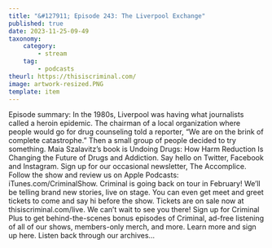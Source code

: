```yaml
---
title: "&#127911; Episode 243: The Liverpool Exchange"
published: true
date: 2023-11-25-09-49
taxonomy:
    category:
        - stream
    tag:
        - podcasts
theurl: https://thisiscriminal.com/
image: artwork-resized.PNG
template: item
---
```


Episode summary: In the 1980s, Liverpool was having what journalists called a heroin epidemic. The chairman of a local organization where people would go for drug counseling told a reporter, &ldquo;We are on the brink of complete catastrophe.&rdquo; Then a small group of people decided to try something. Maia Szalavitz&rsquo;s book is Undoing Drugs: How Harm Reduction Is Changing the Future of Drugs and Addiction. Say hello on Twitter, Facebook and Instagram. Sign up for our occasional newsletter, The Accomplice. Follow the show and review us on Apple Podcasts: iTunes.com/CriminalShow. Criminal is going back on tour in February! We&rsquo;ll be telling brand new stories, live on stage. You can even get meet and greet tickets to come and say hi before the show. Tickets are on sale now at thisiscriminal.com/live. We can&rsquo;t wait to see you there! Sign up for Criminal Plus to get behind-the-scenes bonus episodes of Criminal, ad-free listening of all of our shows, members-only merch, and more. Learn more and sign up here. Listen back through our archives&hellip;
